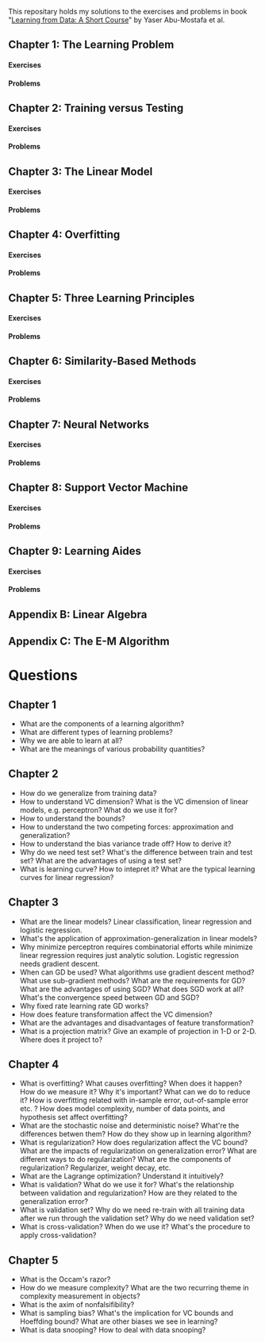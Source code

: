 This repositary holds my solutions to the exercises and problems in book "[Learning from Data: A Short Course](http://work.caltech.edu/telecourse.html)" by Yaser Abu-Mostafa et al.

## Chapter 1: The Learning Problem
#### Exercises
#### Problems

## Chapter 2: Training versus Testing
#### Exercises
#### Problems

## Chapter 3: The Linear Model
#### Exercises
#### Problems

## Chapter 4: Overfitting
#### Exercises
#### Problems

## Chapter 5: Three Learning Principles
#### Exercises
#### Problems

## Chapter 6: Similarity-Based Methods
#### Exercises
#### Problems

## Chapter 7: Neural Networks
#### Exercises
#### Problems

## Chapter 8:  Support Vector Machine
#### Exercises
#### Problems

## Chapter 9: Learning Aides
#### Exercises
#### Problems

## Appendix B: Linear Algebra

## Appendix C: The E-M Algorithm

# Questions
## Chapter 1
* What are the components of a learning algorithm? 
* What are different types of learning problems? 
* Why we are able to learn at all? 
* What are the meanings of various probability quantities? 

## Chapter 2
* How do we generalize from training data? 
* How to understand VC dimension? What is the VC dimension of linear models, e.g. perceptron? What do we use it for?
* How to understand the bounds? 
* How to understand the two competing forces: approximation and generalization?
* How to understand the bias variance trade off? How to derive it? 
* Why do we need test set? What's the difference between train and test set? What are the advantages of using a test set?
* What is learning curve? How to intepret it? What are the typical learning curves for linear regression? 

## Chapter 3
* What are the linear models? Linear classification, linear regression and logistic regression.
* What's the application of approximation-generalization in linear models? 
* Why minimize perceptron requires combinatorial efforts while minimize linear regression requires just analytic solution. Logistic regression needs gradient descent.
* When can GD be used? What algorithms use gradient descent method? What use sub-gradient methods? What are the requirements for GD? 
What are the advantages of using SGD? What does SGD work at all? What's the convergence speed between GD and SGD? 
* Why fixed rate learning rate GD works? 
* How does feature transformation affect the VC dimension? 
* What are the advantages and disadvantages of feature transformation? 
* What is a projection matrix? Give an example of projection in 1-D or 2-D. Where does it project to?


## Chapter 4
* What is overfitting? What causes overfitting? When does it happen? How do we measure it? Why it's important? What can we do to reduce it? How is overfitting related with in-sample error, out-of-sample error etc. ? How does model complexity, number of data points, and hypothesis set affect overfitting? 
* What are the stochastic noise and deterministic noise? What're the differences betwen them? How do they show up in learning algorithm? 
* What is regularization?  How does regularization affect the VC bound? What are the impacts of regularization on generalization error? What are different ways to do regularization? What are the components of regularization? Regularizer, weight decay, etc. 
* What are the Lagrange optimization? Understand it intuitively?
* What is validation? What do we use it for? What's the relationship between validation and regularization? How are they related to the generalization error?
* What is validation set? Why do we need re-train with all training data after we run through the validation set? Why do we need validation set? 
* What is cross-validation? When do we use it? What's the procedure to apply cross-validation?

## Chapter 5
* What is the Occam's razor? 
* How do we measure complexity? What are the two recurring theme in complexity measurement in objects? 
* What is the axim of nonfalsifibility? 
* What is sampling bias? What's the implication for VC bounds and Hoeffding bound? What are other biases we see in learning? 
* What is data snooping? How to deal with data snooping? 




  
